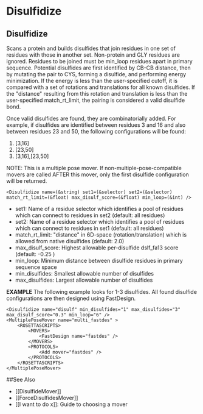 # Disulfidize
## Disulfidize

Scans a protein and builds disulfides that join residues in one set of residues with those in another set. Non-protein and GLY residues are ignored. Residues to be joined must be min_loop residues apart in primary sequence. Potential disulfides are first identified by CB-CB distance, then by mutating the pair to CYS, forming a disulfide, and performing energy minimization.  If the energy is less than the user-specified cutoff, it is compared with a set of rotations and translations for all known disulfides.  If the "distance" resulting from this rotation and translation is less than the user-specified match_rt_limit, the pairing is considered a valid disulfide bond.

Once valid disulfides are found, they are combinatorially added. For example, if disulfides are identified between residues 3 and 16 and also between residues 23 and 50, the following configurations will be found:
1. [3,16]
2. [23,50]
3. [3,16],[23,50]

NOTE: This is a multiple pose mover. If non-multiple-pose-compatible movers are called AFTER this mover, only the first disulfide configuration will be returned.

```
<Disulfidize name=(&string) set1=(&selector) set2=(&selector) match_rt_limit=(&float) max_disulf_score=(&float) min_loop=(&int) />
```

- set1: Name of a residue selector which identifies a pool of residues which can connect to residues in set2 (default: all residues)
- set2: Name of a residue selector which identifies a pool of residues which can connect to residues in set1 (default: all residues)
- match_rt_limit: "distance" in 6D-space (rotation/translation) which is allowed from native disulfides (default: 2.0)
- max_disulf_score: Highest allowable per-disulfide dslf_fa13 score (default: -0.25 )
- min_loop: Minimum distance between disulfide residues in primary sequence space
- min_disulfides: Smallest allowable number of disulfides
- max_disulfides: Largest allowable number of disulfides

**EXAMPLE**  The following example looks for 1-3 disulfides. All found disulfide configurations are then designed using FastDesign.

```
<Disulfidize name="disulf" min_disulfides="1" max_disulfides="3" max_disulf_score="0.3" min_loop="6" />
<MultiplePoseMover name="multi_fastdes" >
	<ROSETTASCRIPTS>
		<MOVERS>
			<FastDesign name="fastdes" />
		</MOVERS>
		<PROTOCOLS>
			<Add mover="fastdes" />
		</PROTOCOLS>
	</ROSETTASCRIPTS>
</MultiplePoseMover>
```


##See Also

* [[DisulfideMover]]
* [[ForceDisulfidesMover]]
* [[I want to do x]]: Guide to choosing a mover